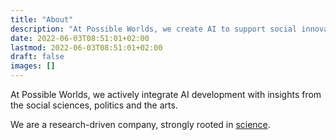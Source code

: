 ```yaml
---
title: "About"
description: "At Possible Worlds, we create AI to support social innovation"
date: 2022-06-03T08:51:01+02:00
lastmod: 2022-06-03T08:51:01+02:00
draft: false
images: []
---
```


At Possible Worlds, we actively integrate AI development with insights from the social sciences, politics and the arts.

We are a research-driven company, strongly rooted in [science](../science/).
